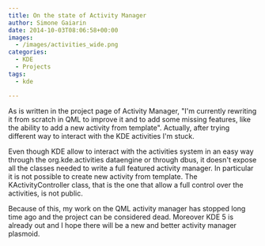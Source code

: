 ```yaml
---
title: On the state of Activity Manager
author: Simone Gaiarin
date: 2014-10-03T08:06:58+00:00
images:
  - /images/activities_wide.png
categories:
  - KDE
  - Projects
tags:
  - kde

---
```

As is written in the project page of Activity Manager, "I'm currently rewriting it from scratch in QML to improve it and to add some missing features, like the ability to add a new activity from template". Actually, after trying different way to interact with the KDE activities I'm stuck.

<!--more-->Even though KDE allow to interact with the activities system in an easy way through the org.kde.activities dataengine or through dbus, it doesn't expose all the classes needed to write a full featured activity manager. In particular it is not possible to create new activity from template. The KActivityController class, that is the one that allow a full control over the activities, is not public.

Because of this, my work on the QML activity manager has stopped long time ago and the project can be considered dead. Moreover KDE 5 is already out and I hope there will be a new and better activity manager plasmoid.
